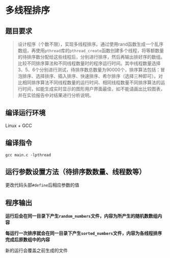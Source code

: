 # 多线程排序

## 题目要求

> 设计程序（个数不限），实现多线程排序。通过使用rand函数生成一个乱序数组，再使用`pthread`库的`pthread_create`函数创建多个线程，将等额数量的待排序数分配给这些线程后，分别进行排序，然后再输出排好序的数组。比较不同排序算法和不同线程数量时的程序运行时间。其中线程数量选择3、5、6个分别进行测试，待排序数总数量为90000个，排序算法包括：冒泡排序、选择排序、插入排序、快速排序、希尔排序（选择三种即可）。对比相同排序算法不同线程数量的运行时间、相同线程数量不同排序算法的运行时间，如能生成实时显示的图形用户界面最佳，如不能请画出比较图表，并在实验报告中对结果进行分析说明。

## 编译运行环境

Linux + GCC

## 编译指令

`gcc main.c -lpthread`

## 运行参数设置方法（待排序数数量、线程数等）

更改代码头部`#define`后相应参数的值

## 程序输出

**运行后会在同一目录下产生`random_numbers`文件，内容为所产生的随机数数组内容**

**每运行一次排序就会在同一目录下产生`sorted_numbers`文件，内容为各线程排序完成后原数组中的内容**

新的运行会覆盖之前生成的文件
